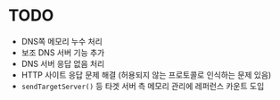 # TODO
- DNS쪽 메모리 누수 처리
- 보조 DNS 서버 기능 추가
- DNS 서버 응답 없음 처리
- HTTP 사이트 응답 문제 해결 (허용되지 않는 프로토콜로 인식하는 문제 있음)
- `sendTargetServer()` 등 타겟 서버 측 메모리 관리에 레퍼런스 카운트 도입